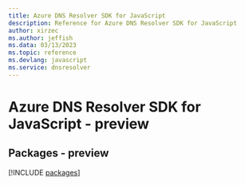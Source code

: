 ```yaml
---
title: Azure DNS Resolver SDK for JavaScript
description: Reference for Azure DNS Resolver SDK for JavaScript
author: xirzec
ms.author: jeffish
ms.data: 03/13/2023
ms.topic: reference
ms.devlang: javascript
ms.service: dnsresolver
---
```

# Azure DNS Resolver SDK for JavaScript - preview
## Packages - preview
[!INCLUDE [packages](dns-resolver-index.md)]